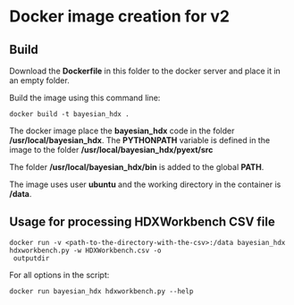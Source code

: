 # Docker image creation for v2

## Build

Download the **Dockerfile** in this folder to the docker server and place it in an empty folder.

Build the image using this command line:

    docker build -t bayesian_hdx .

The docker image place the **bayesian_hdx** code in the folder **/usr/local/bayesian_hdx**. The **PYTHONPATH** 
variable is defined in the image to the folder **/usr/local/bayesian_hdx/pyext/src**

The folder **/usr/local/bayesian_hdx/bin** is added to the global **PATH**. 

The image uses user **ubuntu** and the working directory in the container is **/data**. 
        
## Usage for processing HDXWorkbench CSV file

    docker run -v <path-to-the-directory-with-the-csv>:/data bayesian_hdx hdxworkbench.py -w HDXWorkbench.csv -o
     outputdir

For all options in the script:

    docker run bayesian_hdx hdxworkbench.py --help
    
